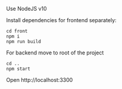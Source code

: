 Use NodeJS v10

Install dependencies for frontend separately:
```
cd front
npm i
npm run build
```

For backend move to root of the project
```
cd ..
npm start

```

Open http://localhost:3300
